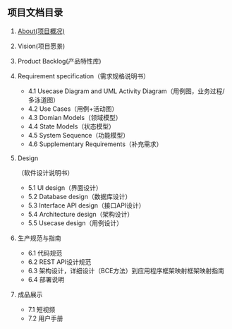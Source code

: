 ## 项目文档目录

1. [About(项目概况)](https://vilin.club/CrowdfundingDAppDocs/Deployment_doc.html)

4. Vision(项目愿景)

5. Product Backlog(产品特性库)

6. Requirement specification（需求规格说明书）

   - 4.1 Usecase Diagram and UML Activity Diagram（用例图，业务过程/多泳道图）
   - 4.2 Use Cases（用例+活动图）
   - 4.3 Domian Models（领域模型）
   - 4.4 State Models（状态模型）
   - 4.5 System Sequence（功能模型）
   - 4.6 Supplementary Requirements（补充需求）

7. Design

   （软件设计说明书）

   - 5.1 UI design（界面设计）
   - 5.2 Database design（数据库设计）
   - 5.3 Interface API design（接口API设计）
   - 5.4 Architecture design（架构设计）
   - 5.5 Usecase design（用例设计）

8. 生产规范与指南

   - 6.1 代码规范
   - 6.2 REST API设计规范
   - 6.3 架构设计，详细设计（BCE方法）到应用程序框架映射框架映射指南
   - 6.4 部署说明

9. 成品展示

   - 7.1 短视频
   - 7.2 用户手册